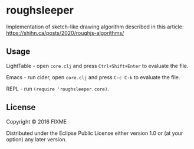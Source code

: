 # roughsleeper

Implementation of sketch-like drawing algorithm described in this article:
https://shihn.ca/posts/2020/roughjs-algorithms/


## Usage

LightTable - open `core.clj` and press `Ctrl+Shift+Enter` to evaluate the file.

Emacs - run cider, open `core.clj` and press `C-c C-k` to evaluate the file.

REPL - run `(require 'roughsleeper.core)`.

## License

Copyright © 2016 FIXME

Distributed under the Eclipse Public License either version 1.0 or (at
your option) any later version.
